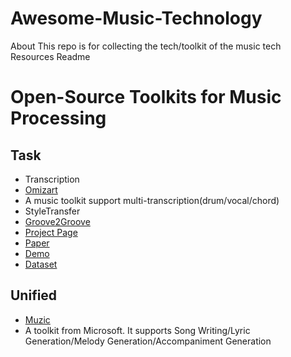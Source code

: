 # Awesome-Music-Technology
 About  This repo is for collecting the tech/toolkit of the music tech Resources Readme


# Open-Source Toolkits for Music Processing

## Task
- Transcription
 - [Omizart](https://github.com/Music-and-Culture-Technology-Lab/omnizart)
  - A music toolkit support multi-transcription(drum/vocal/chord)  
- StyleTransfer
 - [Groove2Groove](https://github.com/cifkao/groove2groove)
  - [Project Page](https://groove2groove.telecom-paris.fr/)
  - [Paper](https://hal.archives-ouvertes.fr/hal-02923548/document)   
  - [Demo](https://groove2groove.telecom-paris.fr/demo.html)
  - [Dataset](https://hal.archives-ouvertes.fr/hal-02923548/document)

## Unified

- [Muzic](https://github.com/microsoft/muzic) 
 - A toolkit from Microsoft. It supports Song Writing/Lyric Generation/Melody Generation/Accompaniment Generation   
